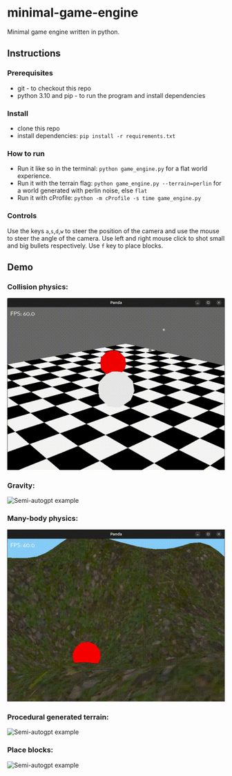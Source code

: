 # minimal-game-engine

Minimal game engine written in python.

## Instructions

### Prerequisites

* git - to checkout this repo
* python 3.10 and pip - to run the program and install dependencies

### Install

* clone this repo
* install dependencies: `pip install -r requirements.txt`

### How to run

* Run it like so in the terminal: `python game_engine.py` for a flat world experience.
* Run it with the terrain flag: `python game_engine.py --terrain=perlin` for a world generated with perlin noise, else `flat`
* Run it with cProfile: `python -m cProfile -s time game_engine.py`

### Controls

Use the keys `a`,`s`,`d`,`w` to steer the position of the camera and use the mouse to steer the angle of the camera. Use left and right mouse click to shot
small and big bullets respectively. Use `f` key to place blocks.

## Demo
### Collision physics:
![Semi-autogpt example](docs/demo.gif)

### Gravity:
![Semi-autogpt example](docs/demo2.gif)

### Many-body physics:
![Semi-autogpt example](docs/demo3.gif)

### Procedural generated terrain:
![Semi-autogpt example](docs/demo4.gif)

### Place blocks:
![Semi-autogpt example](docs/demo5.gif)